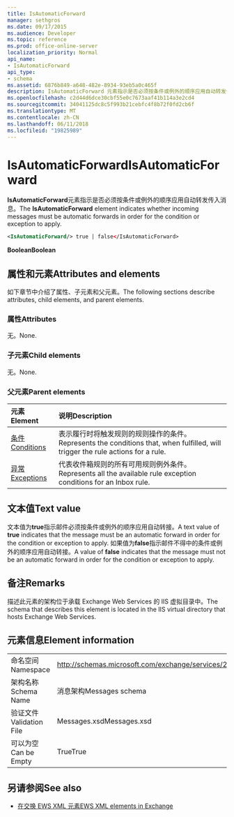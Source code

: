 ```yaml
---
title: IsAutomaticForward
manager: sethgros
ms.date: 09/17/2015
ms.audience: Developer
ms.topic: reference
ms.prod: office-online-server
localization_priority: Normal
api_name:
- IsAutomaticForward
api_type:
- schema
ms.assetid: 6876b849-a648-482e-8934-93eb5a0c465f
description: IsAutomaticForward 元素指示是否必须按条件或例外的顺序应用自动转发传入消息。
ms.openlocfilehash: c2d44d6dce30cbf55e0c7673aaf41b114a3e2cd4
ms.sourcegitcommit: 34041125dc8c5f993b21cebfc4f8b72f0fd2cb6f
ms.translationtype: MT
ms.contentlocale: zh-CN
ms.lasthandoff: 06/11/2018
ms.locfileid: "19825989"
---
```

# <a name="isautomaticforward"></a><span data-ttu-id="87c09-103">IsAutomaticForward</span><span class="sxs-lookup"><span data-stu-id="87c09-103">IsAutomaticForward</span></span>

<span data-ttu-id="87c09-104">**IsAutomaticForward**元素指示是否必须按条件或例外的顺序应用自动转发传入消息。</span><span class="sxs-lookup"><span data-stu-id="87c09-104">The **IsAutomaticForward** element indicates whether incoming messages must be automatic forwards in order for the condition or exception to apply.</span></span> 
  
```XML
<IsAutomaticForward/> true | false</IsAutomaticForward>
```

 <span data-ttu-id="87c09-105">**Boolean**</span><span class="sxs-lookup"><span data-stu-id="87c09-105">**Boolean**</span></span>
## <a name="attributes-and-elements"></a><span data-ttu-id="87c09-106">属性和元素</span><span class="sxs-lookup"><span data-stu-id="87c09-106">Attributes and elements</span></span>

<span data-ttu-id="87c09-107">如下章节中介绍了属性、子元素和父元素。</span><span class="sxs-lookup"><span data-stu-id="87c09-107">The following sections describe attributes, child elements, and parent elements.</span></span>
  
### <a name="attributes"></a><span data-ttu-id="87c09-108">属性</span><span class="sxs-lookup"><span data-stu-id="87c09-108">Attributes</span></span>

<span data-ttu-id="87c09-109">无。</span><span class="sxs-lookup"><span data-stu-id="87c09-109">None.</span></span>
  
### <a name="child-elements"></a><span data-ttu-id="87c09-110">子元素</span><span class="sxs-lookup"><span data-stu-id="87c09-110">Child elements</span></span>

<span data-ttu-id="87c09-111">无。</span><span class="sxs-lookup"><span data-stu-id="87c09-111">None.</span></span>
  
### <a name="parent-elements"></a><span data-ttu-id="87c09-112">父元素</span><span class="sxs-lookup"><span data-stu-id="87c09-112">Parent elements</span></span>

|<span data-ttu-id="87c09-113">**元素**</span><span class="sxs-lookup"><span data-stu-id="87c09-113">**Element**</span></span>|<span data-ttu-id="87c09-114">**说明**</span><span class="sxs-lookup"><span data-stu-id="87c09-114">**Description**</span></span>|
|:-----|:-----|
|[<span data-ttu-id="87c09-115">条件</span><span class="sxs-lookup"><span data-stu-id="87c09-115">Conditions</span></span>](conditions.md) <br/> |<span data-ttu-id="87c09-116">表示履行时将触发规则的规则操作的条件。</span><span class="sxs-lookup"><span data-stu-id="87c09-116">Represents the conditions that, when fulfilled, will trigger the rule actions for a rule.</span></span>  <br/> |
|[<span data-ttu-id="87c09-117">异常</span><span class="sxs-lookup"><span data-stu-id="87c09-117">Exceptions</span></span>](exceptions.md) <br/> |<span data-ttu-id="87c09-118">代表收件箱规则的所有可用规则例外条件。</span><span class="sxs-lookup"><span data-stu-id="87c09-118">Represents all the available rule exception conditions for an Inbox rule.</span></span>  <br/> |
   
## <a name="text-value"></a><span data-ttu-id="87c09-119">文本值</span><span class="sxs-lookup"><span data-stu-id="87c09-119">Text value</span></span>

<span data-ttu-id="87c09-120">文本值为**true**指示邮件必须按条件或例外的顺序应用自动转接。</span><span class="sxs-lookup"><span data-stu-id="87c09-120">A text value of **true** indicates that the message must be an automatic forward in order for the condition or exception to apply.</span></span> <span data-ttu-id="87c09-121">如果值为**false**指示邮件不得中的条件或例外的顺序应用自动转接。</span><span class="sxs-lookup"><span data-stu-id="87c09-121">A value of **false** indicates that the message must not be an automatic forward in order for the condition or exception to apply.</span></span> 
  
## <a name="remarks"></a><span data-ttu-id="87c09-122">备注</span><span class="sxs-lookup"><span data-stu-id="87c09-122">Remarks</span></span>

<span data-ttu-id="87c09-123">描述此元素的架构位于承载 Exchange Web Services 的 IIS 虚拟目录中。</span><span class="sxs-lookup"><span data-stu-id="87c09-123">The schema that describes this element is located in the IIS virtual directory that hosts Exchange Web Services.</span></span>
  
## <a name="element-information"></a><span data-ttu-id="87c09-124">元素信息</span><span class="sxs-lookup"><span data-stu-id="87c09-124">Element information</span></span>

|||
|:-----|:-----|
|<span data-ttu-id="87c09-125">命名空间</span><span class="sxs-lookup"><span data-stu-id="87c09-125">Namespace</span></span>  <br/> |http://schemas.microsoft.com/exchange/services/2006/messages  <br/> |
|<span data-ttu-id="87c09-126">架构名称</span><span class="sxs-lookup"><span data-stu-id="87c09-126">Schema Name</span></span>  <br/> |<span data-ttu-id="87c09-127">消息架构</span><span class="sxs-lookup"><span data-stu-id="87c09-127">Messages schema</span></span>  <br/> |
|<span data-ttu-id="87c09-128">验证文件</span><span class="sxs-lookup"><span data-stu-id="87c09-128">Validation File</span></span>  <br/> |<span data-ttu-id="87c09-129">Messages.xsd</span><span class="sxs-lookup"><span data-stu-id="87c09-129">Messages.xsd</span></span>  <br/> |
|<span data-ttu-id="87c09-130">可以为空</span><span class="sxs-lookup"><span data-stu-id="87c09-130">Can be Empty</span></span>  <br/> |<span data-ttu-id="87c09-131">True</span><span class="sxs-lookup"><span data-stu-id="87c09-131">True</span></span>  <br/> |
   
## <a name="see-also"></a><span data-ttu-id="87c09-132">另请参阅</span><span class="sxs-lookup"><span data-stu-id="87c09-132">See also</span></span>



- [<span data-ttu-id="87c09-133">在交换 EWS XML 元素</span><span class="sxs-lookup"><span data-stu-id="87c09-133">EWS XML elements in Exchange</span></span>](ews-xml-elements-in-exchange.md)

